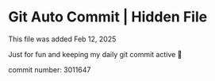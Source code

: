 # Git Auto Commit | Hidden File

This file was added Feb 12, 2025

Just for fun and keeping my daily git commit active 🤪

commit number: 3011647
